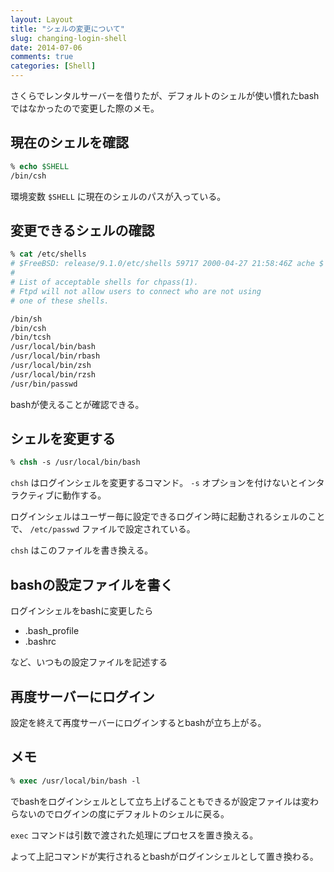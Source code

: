 ```yaml
---
layout: Layout
title: "シェルの変更について"
slug: changing-login-shell
date: 2014-07-06
comments: true
categories: [Shell]
---
```

さくらでレンタルサーバーを借りたが、デフォルトのシェルが使い慣れたbashではなかったので変更した際のメモ。

## 現在のシェルを確認
```csh
% echo $SHELL
/bin/csh
```

環境変数 ```$SHELL``` に現在のシェルのパスが入っている。

## 変更できるシェルの確認
```csh
% cat /etc/shells 
# $FreeBSD: release/9.1.0/etc/shells 59717 2000-04-27 21:58:46Z ache $
#
# List of acceptable shells for chpass(1).
# Ftpd will not allow users to connect who are not using
# one of these shells.

/bin/sh
/bin/csh
/bin/tcsh
/usr/local/bin/bash
/usr/local/bin/rbash
/usr/local/bin/zsh
/usr/local/bin/rzsh
/usr/bin/passwd
```
bashが使えることが確認できる。

## シェルを変更する
```csh
% chsh -s /usr/local/bin/bash
```

 ```chsh``` はログインシェルを変更するコマンド。 ```-s``` オプションを付けないとインタラクティブに動作する。

ログインシェルはユーザー毎に設定できるログイン時に起動されるシェルのことで、 ```/etc/passwd``` ファイルで設定されている。

 ```chsh``` はこのファイルを書き換える。

## bashの設定ファイルを書く
ログインシェルをbashに変更したら

* .bash_profile
* .bashrc

など、いつもの設定ファイルを記述する

## 再度サーバーにログイン
設定を終えて再度サーバーにログインするとbashが立ち上がる。

## メモ
```csh
% exec /usr/local/bin/bash -l
```
でbashをログインシェルとして立ち上げることもできるが設定ファイルは変わらないのでログインの度にデフォルトのシェルに戻る。

```exec``` コマンドは引数で渡された処理にプロセスを置き換える。

よって上記コマンドが実行されるとbashがログインシェルとして置き換わる。
